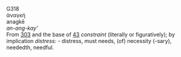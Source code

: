 <body>
  <p>G318<br>  ἀναγκή  <br> anagkē  <br><i>an-ang-kay‘ </i><br>From <a href="g0303.htm">303</a> and the base of <a href="g0043.htm">43</a>  <i>constraint</i> (literally or figuratively); by implication <i>distress:</i> - distress, must needs, (of) necessity (-sary), neededth, needful.<br></p>
 </body>